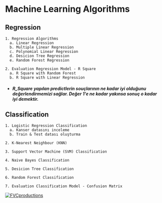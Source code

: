 # Machine Learning Algorithms

## Regression 
```
1. Regression Algorithms
  a. Linear Regression
  b. Multiple Linear Regression
  c. Polynomial Linear Regression
  d. Desicion Tree Regression
  e. Random Forest Regression

2. Evaluation Regression Model - R Square 
  a. R Square with Random Forest
  b. R Square with Linear Regression
```
* ##### R_Square yapılan predictlerin souçlarının ne kadar iyi olduğunu değerlendirmemizi sağlar. Değer 1'e ne kadar yakınsa sonuç o kadar iyi demektir.

## Classification

```
1. Logistic Regression Classification
  a. Kanser datasını inceleme
  b. Train & Test datası oluşturma
  
2. K-Nearest Neighbour (KNN)

3. Support Vector Machine (SVM) Classification

4. Naive Bayes Classification

5. Desicion Tree Classification

6. Random Forest Classification

7. Evaluation Classification Model - Confusion Matrix
```

 <a href="http://fvcproductions.com"><img src="https://www.teradata.com/getattachment/Blogs-(1)/The-Tree-of-Machine-Learning-Algorithms/The-Tree-of-Machine-Learning-algorithms-Enrico-Galimberti.jpg" alt="FVCproductions"></a>
 
